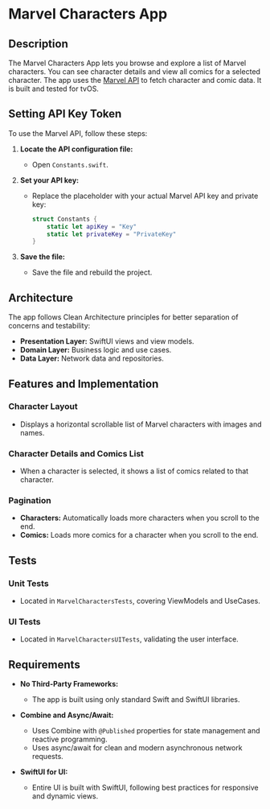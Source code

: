 # Marvel Characters App

## Description

The Marvel Characters App lets you browse and explore a list of Marvel characters. You can see character details and view all comics for a selected character. The app uses the [Marvel API](https://developer.marvel.com/) to fetch character and comic data. It is built and tested for tvOS.

## Setting API Key Token

To use the Marvel API, follow these steps:

1. **Locate the API configuration file:**
   - Open `Constants.swift`.
   
2. **Set your API key:**
   - Replace the placeholder with your actual Marvel API key and private key:
     ```swift
     struct Constants {
         static let apiKey = "Key"
         static let privateKey = "PrivateKey"
     }
     ```

3. **Save the file:**
   - Save the file and rebuild the project.

## Architecture

The app follows Clean Architecture principles for better separation of concerns and testability:

- **Presentation Layer:** SwiftUI views and view models.
- **Domain Layer:** Business logic and use cases.
- **Data Layer:** Network data and repositories.

## Features and Implementation

### Character Layout

- Displays a horizontal scrollable list of Marvel characters with images and names.

### Character Details and Comics List

- When a character is selected, it shows a list of comics related to that character.

### Pagination

- **Characters:** Automatically loads more characters when you scroll to the end.
- **Comics:** Loads more comics for a character when you scroll to the end.

## Tests

### Unit Tests

- Located in `MarvelCharactersTests`, covering ViewModels and UseCases.

### UI Tests

- Located in `MarvelCharactersUITests`, validating the user interface.

## Requirements

- **No Third-Party Frameworks:**
  - The app is built using only standard Swift and SwiftUI libraries.

- **Combine and Async/Await:**
  - Uses Combine with `@Published` properties for state management and reactive programming.
  - Uses async/await for clean and modern asynchronous network requests.

- **SwiftUI for UI:**
  - Entire UI is built with SwiftUI, following best practices for responsive and dynamic views.
